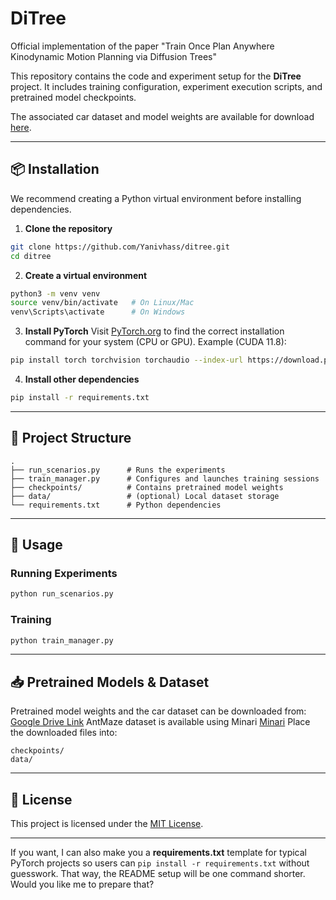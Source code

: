# DiTree
Official implementation of the paper "Train Once Plan Anywhere Kinodynamic Motion Planning via Diffusion Trees"

This repository contains the code and experiment setup for the **DiTree** project. It includes training configuration, experiment execution scripts, and pretrained model checkpoints.

The associated car dataset and model weights are available for download [here](https://drive.google.com/drive/folders/1WiBU2g1qQn_2j6v1ZTB1eU0dAyCGoX7F?usp=sharing).

---

## 📦 Installation

We recommend creating a Python virtual environment before installing dependencies.

1. **Clone the repository**

```bash
git clone https://github.com/Yanivhass/ditree.git
cd ditree
```

2. **Create a virtual environment**

```bash
python3 -m venv venv
source venv/bin/activate   # On Linux/Mac
venv\Scripts\activate      # On Windows
```

3. **Install PyTorch**
   Visit [PyTorch.org](https://pytorch.org/get-started/locally/) to find the correct installation command for your system (CPU or GPU).
   Example (CUDA 11.8):

```bash
pip install torch torchvision torchaudio --index-url https://download.pytorch.org/whl/cu118
```

4. **Install other dependencies**

```bash
pip install -r requirements.txt
```

---

## 📂 Project Structure

```
.
├── run_scenarios.py      # Runs the experiments
├── train_manager.py      # Configures and launches training sessions
├── checkpoints/          # Contains pretrained model weights
├── data/                 # (optional) Local dataset storage
└── requirements.txt      # Python dependencies
```

---

## 🚀 Usage

### Running Experiments

```bash
python run_scenarios.py
```

### Training

```bash
python train_manager.py
```

---

## 📥 Pretrained Models & Dataset

Pretrained model weights and the car dataset can be downloaded from:
[Google Drive Link](https://drive.google.com/drive/folders/1WiBU2g1qQn_2j6v1ZTB1eU0dAyCGoX7F?usp=sharing)
AntMaze dataset is available using Minari  [Minari]([https://pytorch.org/get-started/locally/](https://minari.farama.org/index.html))
Place the downloaded files into:

```
checkpoints/
data/
```

---

## 📜 License

This project is licensed under the [MIT License](LICENSE).

---

If you want, I can also make you a **requirements.txt** template for typical PyTorch projects so users can `pip install -r requirements.txt` without guesswork. That way, the README setup will be one command shorter. Would you like me to prepare that?

